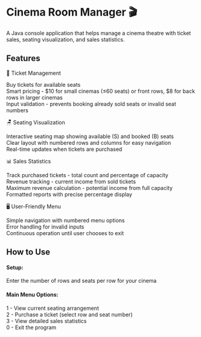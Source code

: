 # Cinema Room Manager 🎬

A Java console application that helps manage a cinema theatre with ticket sales, seating visualization, and sales statistics.

## Features  
🎫 Ticket Management  

Buy tickets for available seats  
Smart pricing - $10 for small cinemas (≤60 seats) or front rows, $8 for back rows in larger cinemas  
Input validation - prevents booking already sold seats or invalid seat numbers  

🪑 Seating Visualization  

Interactive seating map showing available (S) and booked (B) seats  
Clear layout with numbered rows and columns for easy navigation  
Real-time updates when tickets are purchased  

📊 Sales Statistics  

Track purchased tickets - total count and percentage of capacity  
Revenue tracking - current income from sold tickets  
Maximum revenue calculation - potential income from full capacity  
Formatted reports with precise percentage display  

🖥️ User-Friendly Menu  

Simple navigation with numbered menu options  
Error handling for invalid inputs  
Continuous operation until user chooses to exit  

## How to Use  
#### Setup: 

Enter the number of rows and seats per row for your cinema  

#### Main Menu Options: 

1 - View current seating arrangement  
2 - Purchase a ticket (select row and seat number)  
3 - View detailed sales statistics  
0 - Exit the program  
